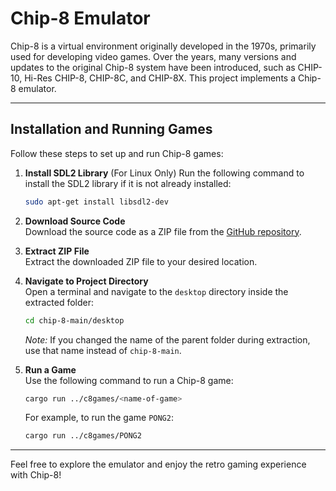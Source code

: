 # Chip-8 Emulator

Chip-8 is a virtual environment originally developed in the 1970s, primarily used for developing video games. Over the years, many versions and updates to the original Chip-8 system have been introduced, such as CHIP-10, Hi-Res CHIP-8, CHIP-8C, and CHIP-8X. This project implements a Chip-8 emulator.

---

## Installation and Running Games

Follow these steps to set up and run Chip-8 games:

1. **Install SDL2 Library** (For Linux Only)
   Run the following command to install the SDL2 library if it is not already installed:
   ```bash
   sudo apt-get install libsdl2-dev
   ```

2. **Download Source Code**  
   Download the source code as a ZIP file from the [GitHub repository](#).

3. **Extract ZIP File**  
   Extract the downloaded ZIP file to your desired location.

4. **Navigate to Project Directory**  
   Open a terminal and navigate to the `desktop` directory inside the extracted folder:
   ```bash
   cd chip-8-main/desktop
   ```
   *Note:* If you changed the name of the parent folder during extraction, use that name instead of `chip-8-main`.

5. **Run a Game**  
   Use the following command to run a Chip-8 game:
   ```bash
   cargo run ../c8games/<name-of-game>
   ```
   For example, to run the game `PONG2`:
   ```bash
   cargo run ../c8games/PONG2
   ```

---

Feel free to explore the emulator and enjoy the retro gaming experience with Chip-8!
